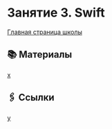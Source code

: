 # Занятие 3. Swift

[Главная страница школы](../../README.md)

## 📚 Материалы

[x](../lecture3/X/x.swift)

## 🖇️ Ссылки

[y](https://meduza.io)